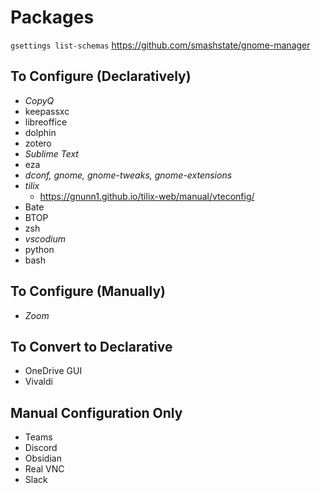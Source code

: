 # Packages

`gsettings list-schemas`
https://github.com/smashstate/gnome-manager

## To Configure (Declaratively)
- *CopyQ*
- keepassxc
- libreoffice
- dolphin
- zotero
- *Sublime Text*
- eza
- *dconf, gnome, gnome-tweaks, gnome-extensions*
- *tilix*
	- https://gnunn1.github.io/tilix-web/manual/vteconfig/
- Bate
- BTOP
- zsh
- *vscodium*
- python
- bash

## To Configure (Manually)
- *Zoom*

## To Convert to Declarative
- OneDrive GUI
- Vivaldi

## Manual Configuration Only
- Teams
- Discord
- Obsidian
- Real VNC
- Slack